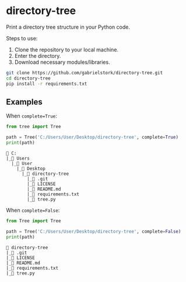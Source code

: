 # directory-tree

Print a directory tree structure in your Python code.

Steps to use:

1. Clone the repository to your local machine.
2. Enter the directory.
3. Download necessary modules/libraries.

```sh
git clone https://github.com/gabrielstork/directory-tree.git
cd directory-tree
pip install -r requirements.txt
```

## Examples

When `complete=True`:

```python
from tree import Tree

path = Tree('C:/Users/User/Desktop/directory-tree', complete=True)
print(path)
```

```text
📂 C:
|_📂 Users
  |_📂 User
    |_📂 Desktop
      |_📂 directory-tree
        |_📁 .git
        |_📄 LICENSE
        |_📄 README.md
        |_📄 requirements.txt
        |_📄 tree.py
```

When `complete=False`:

```python
from Tree import Tree

path = Tree('C:/Users/User/Desktop/directory-tree', complete=False)
print(path)
```

```text
📂 directory-tree
|_📁 .git
|_📄 LICENSE
|_📄 README.md
|_📄 requirements.txt
|_📄 tree.py
```
